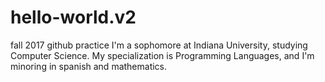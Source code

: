# hello-world.v2
fall 2017 github practice
I'm a sophomore at Indiana University, studying Computer Science. 
My specialization is Programming Languages, and I'm minoring in spanish and mathematics. 
